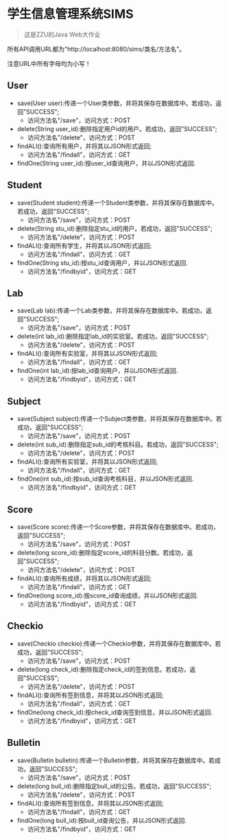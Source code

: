 # 学生信息管理系统SIMS

> 这是ZZU的Java Web大作业

所有API调用URL都为"http://localhost:8080/sims/类名/方法名"。

注意URL中所有字母均为小写！

## User
- save(User user):传递一个User类参数，并将其保存在数据库中。若成功，返回"SUCCESS";
    - 访问方法名"/save"，访问方式：POST
- delete(String user_id):删除指定用户id的用户。若成功，返回"SUCCESS";
    - 访问方法名"/delete"，访问方式：POST
- findALl():查询所有用户，并将其以JSON形式返回;
    - 访问方法名"/findall"，访问方式：GET
- findOne(String user_id):按user_id查询用户，并以JSON形式返回.

## Student
- save(Student student):传递一个Student类参数，并将其保存在数据库中。若成功，返回"SUCCESS";
    - 访问方法名"/save"，访问方式：POST
- delete(String stu_id):删除指定stu_id的用户。若成功，返回"SUCCESS";
    - 访问方法名"/delete"，访问方式：POST
- findALl():查询所有学生，并将其以JSON形式返回;
    - 访问方法名"/findall"，访问方式：GET
- findOne(String stu_id):按stu_id查询用户，并以JSON形式返回.
    - 访问方法名"/findbyid"，访问方式：GET

## Lab
- save(Lab lab):传递一个Lab类参数，并将其保存在数据库中。若成功，返回"SUCCESS";
    - 访问方法名"/save"，访问方式：POST
- delete(int lab_id):删除指定lab_id的实验室。若成功，返回"SUCCESS";
    - 访问方法名"/delete"，访问方式：POST
- findALl():查询所有实验室，并将其以JSON形式返回;
    - 访问方法名"/findall"，访问方式：GET
- findOne(int lab_id):按lab_id查询用户，并以JSON形式返回.
    - 访问方法名"/findbyid"，访问方式：GET

## Subject
- save(Subject subject):传递一个Subject类参数，并将其保存在数据库中。若成功，返回"SUCCESS";
    - 访问方法名"/save"，访问方式：POST
- delete(int sub_id):删除指定sub_id的考核科目。若成功，返回"SUCCESS";
    - 访问方法名"/delete"，访问方式：POST
- findALl():查询所有实验室，并将其以JSON形式返回;
    - 访问方法名"/findall"，访问方式：GET
- findOne(int sub_id):按sub_id查询考核科目，并以JSON形式返回.
    - 访问方法名"/findbyid"，访问方式：GET

## Score
- save(Score score):传递一个Score参数，并将其保存在数据库中。若成功，返回"SUCCESS";
    - 访问方法名"/save"，访问方式：POST
- delete(long score_id):删除指定score_id的科目分数。若成功，返回"SUCCESS";
    - 访问方法名"/delete"，访问方式：POST
- findALl():查询所有成绩，并将其以JSON形式返回;
    - 访问方法名"/findall"，访问方式：GET
- findOne(long score_id):按score_id查询成绩，并以JSON形式返回.
    - 访问方法名"/findbyid"，访问方式：GET

## Checkio
- save(Checkio checkio):传递一个Checkio参数，并将其保存在数据库中。若成功，返回"SUCCESS";
    - 访问方法名"/save"，访问方式：POST
- delete(long check_id):删除指定check_id的签到信息。若成功，返回"SUCCESS";
    - 访问方法名"/delete"，访问方式：POST
- findALl():查询所有签到信息，并将其以JSON形式返回;
    - 访问方法名"/findall"，访问方式：GET
- findOne(long check_id):按check_id查询签到信息，并以JSON形式返回.
    - 访问方法名"/findbyid"，访问方式：GET

## Bulletin
- save(Bulletin bulletin):传递一个Bulletin参数，并将其保存在数据库中。若成功，返回"SUCCESS";
    - 访问方法名"/save"，访问方式：POST
- delete(long bull_id):删除指定bull_id的公告。若成功，返回"SUCCESS";
    - 访问方法名"/delete"，访问方式：POST
- findALl():查询所有签到信息，并将其以JSON形式返回;
    - 访问方法名"/findall"，访问方式：GET
- findOne(long bull_id):按bull_id查询公告，并以JSON形式返回.
    - 访问方法名"/findbyid"，访问方式：GET

